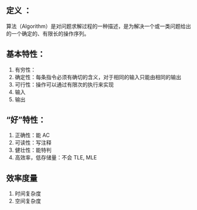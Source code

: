 ## 定义 ：
算法（Algorithm）是对问题求解过程的一种描述，是为解决一个或一类问题给出的一个确定的、有限长的操作序列。

## 基本特性：
1. 有穷性：
2. 确定性：每条指令必须有确切的含义，对于相同的输入只能由相同的输出
3. 可行性：操作可以通过有限次的执行来实现
4. 输入
5. 输出

## “好”特性：
1. 正确性：能 AC
2. 可读性：写注释
3. 健壮性：能特判
4. 高效率，低存储量：不会 TLE, MLE

## 效率度量
1. 时间复杂度
2. 空间复杂度


